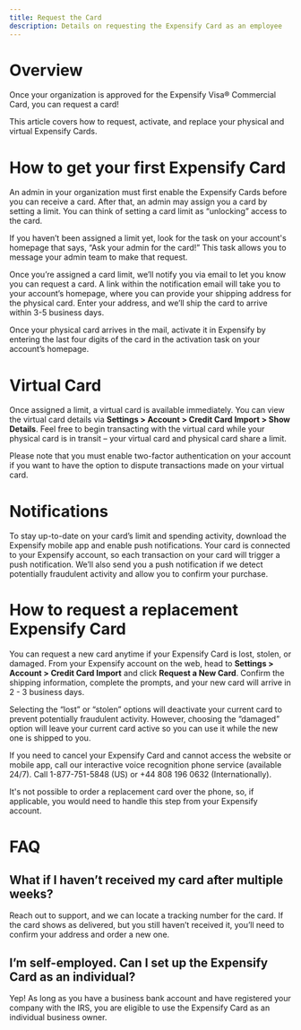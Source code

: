 ```yaml
---
title: Request the Card
description: Details on requesting the Expensify Card as an employee
---
```

# Overview

Once your organization is approved for the Expensify Visa® Commercial Card, you can request a card! 

This article covers how to request, activate, and replace your physical and virtual Expensify Cards.

# How to get your first Expensify Card

An admin in your organization must first enable the Expensify Cards before you can receive a card. After that, an admin may assign you a card by setting a limit. You can think of setting a card limit as “unlocking” access to the card.

If you haven’t been assigned a limit yet, look for the task on your account's homepage that says, “Ask your admin for the card!” This task allows you to message your admin team to make that request.

Once you’re assigned a card limit, we’ll notify you via email to let you know you can request a card. A link within the notification email will take you to your account’s homepage, where you can provide your shipping address for the physical card. Enter your address, and we’ll ship the card to arrive within 3-5 business days.
 
Once your physical card arrives in the mail, activate it in Expensify by entering the last four digits of the card in the activation task on your account’s homepage. 

# Virtual Card

Once assigned a limit, a virtual card is available immediately. You can view the virtual card details via **Settings > Account > Credit Card Import > Show Details**. Feel free to begin transacting with the virtual card while your physical card is in transit – your virtual card and physical card share a limit.

Please note that you must enable two-factor authentication on your account if you want to have the option to dispute transactions made on your virtual card. 

# Notifications

To stay up-to-date on your card’s limit and spending activity, download the Expensify mobile app and enable push notifications. Your card is connected to your Expensify account, so each transaction on your card will trigger a push notification. We’ll also send you a push notification if we detect potentially fraudulent activity and allow you to confirm your purchase. 

# How to request a replacement Expensify Card

You can request a new card anytime if your Expensify Card is lost, stolen, or damaged. From your Expensify account on the web, head to **Settings > Account > Credit Card Import** and click **Request a New Card**. Confirm the shipping information, complete the prompts, and your new card will arrive in 2 - 3 business days.

Selecting the “lost” or “stolen” options will deactivate your current card to prevent potentially fraudulent activity. However, choosing the “damaged” option will leave your current card active so you can use it while the new one is shipped to you.

If you need to cancel your Expensify Card and cannot access the website or mobile app, call our interactive voice recognition phone service (available 24/7). Call 1-877-751-5848 (US) or +44 808 196 0632 (Internationally). 

It's not possible to order a replacement card over the phone, so, if applicable, you would need to handle this step from your Expensify account.

# FAQ

## What if I haven’t received my card after multiple weeks? 

Reach out to support, and we can locate a tracking number for the card. If the card shows as delivered, but you still haven’t received it, you’ll need to confirm your address and order a new one.

## I’m self-employed. Can I set up the Expensify Card as an individual?

Yep! As long as you have a business bank account and have registered your company with the IRS, you are eligible to use the Expensify Card as an individual business owner. 
